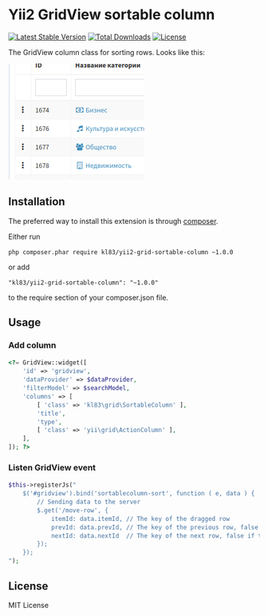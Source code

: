 # Yii2 GridView sortable column
[![Latest Stable Version](https://poser.pugx.org/kl83/yii2-grid-sortable-column/v/stable)](https://packagist.org/packages/kl83/yii2-grid-sortable-column)
[![Total Downloads](https://poser.pugx.org/kl83/yii2-grid-sortable-column/downloads)](https://packagist.org/packages/kl83/yii2-grid-sortable-column)
[![License](https://poser.pugx.org/kl83/yii2-grid-sortable-column/license)](https://packagist.org/packages/kl83/yii2-grid-sortable-column)

The GridView column class for sorting rows. Looks like this:

![Preview](https://raw.githubusercontent.com/kl83/yii2-grid-sortable-column/master/preview.png)

## Installation
The preferred way to install this extension is through [composer](https://getcomposer.org/).

Either run
~~~
php composer.phar require kl83/yii2-grid-sortable-column ~1.0.0
~~~
or add
~~~
"kl83/yii2-grid-sortable-column": "~1.0.0"
~~~
to the require section of your composer.json file.

## Usage
### Add column
```php
<?= GridView::widget([
    'id' => 'gridview',
    'dataProvider' => $dataProvider,
    'filterModel' => $searchModel,
    'columns' => [
        [ 'class' => 'kl83\grid\SortableColumn' ],
        'title',
        'type',
        [ 'class' => 'yii\grid\ActionColumn' ],
    ],
]); ?>
```
### Listen GridView event
```php
$this->registerJs("
    $('#gridview').bind('sortablecolumn-sort', function ( e, data ) {
        // Sending data to the server
        $.get('/move-row', {
            itemId: data.itemId, // The key of the dragged row
            prevId: data.prevId, // The key of the previous row, false if the row is the first
            nextId: data.nextId  // The key of the next row, false if the row is the last
        });
    });
");
```

## License
MIT License
